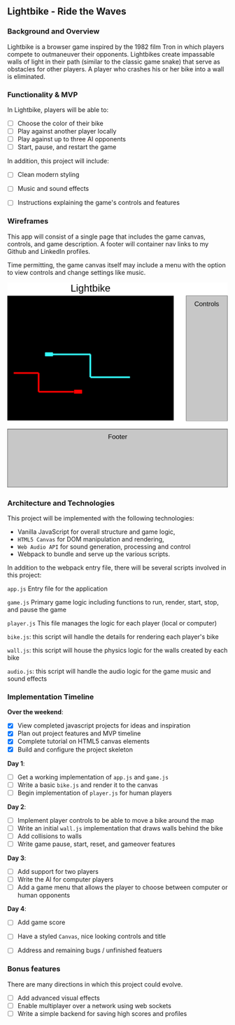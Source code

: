 ## Lightbike - Ride the Waves

### Background and Overview

Lightbike is a browser game inspired by the 1982 film Tron in which players compete to outmaneuver their opponents. Lightbikes create impassable walls of light in their path (similar to the classic game snake) that serve as obstacles for other players. A player who crashes his or her bike into a wall is eliminated.


### Functionality & MVP  

In Lightbike, players will be able to:

- [ ] Choose the color of their bike
- [ ] Play against another player locally
- [ ] Play against up to three AI opponents
- [ ] Start, pause, and restart the game

In addition, this project will include:

- [ ] Clean modern styling
- [ ] Music and sound effects
- [ ] Instructions explaining the game's controls and features


### Wireframes

This app will consist of a single page that includes the game canvas, controls, and game description. A footer will container nav links to my Github and LinkedIn profiles.

Time permitting, the game canvas itself may include a menu with the option to view controls and change settings like music.

![wireframes](lightbike.png)


### Architecture and Technologies

This project will be implemented with the following technologies:

- Vanilla JavaScript for overall structure and game logic,
- `HTML5 Canvas` for DOM manipulation and rendering,
- `Web Audio API` for sound generation, processing and control
- Webpack to bundle and serve up the various scripts.

In addition to the webpack entry file, there will be several scripts involved in this project:

`app.js` Entry file for the application

`game.js` Primary game logic including functions to run, render, start, stop, and pause the game

`player.js` This file manages the logic for each player (local or computer)

`bike.js`: this script will handle the details for rendering each player's bike

`wall.js`: this script will house the physics logic for the walls created by each bike

`audio.js`: this script will handle the audio logic for the game music and sound effects


### Implementation Timeline

**Over the weekend**:
- [x] View completed javascript projects for ideas and inspiration
- [x] Plan out project features and MVP timeline
- [x] Complete tutorial on HTML5 canvas elements
- [x] Build and configure the project skeleton

**Day 1**:

- [ ] Get a working implementation of `app.js` and `game.js`
- [ ] Write a basic `bike.js` and render it to the canvas
- [ ] Begin implementation of `player.js` for human players

**Day 2**:

- [ ] Implement player controls to be able to move a bike around the map
- [ ] Write an initial `wall.js` implementation that draws walls behind the bike
- [ ] Add collisions to walls
- [ ] Write game pause, start, reset, and gameover features

**Day 3**:

- [ ] Add support for two players
- [ ] Write the AI for computer players
- [ ] Add a game menu that allows the player to choose between computer or human opponents

**Day 4**:

- [ ] Add game score
- [ ] Have a styled `Canvas`, nice looking controls and title
- [ ] Address and remaining bugs / unfinished featuers


### Bonus features

There are many directions in which this project could evolve.

- [ ] Add advanced visual effects
- [ ] Enable multiplayer over a network using web sockets
- [ ] Write a simple backend for saving high scores and profiles
